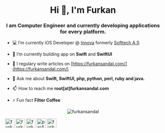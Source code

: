 <h1 align="center">Hi 👋, I'm Furkan</h1>
<h3 align="center">I am Computer Engineer and currently developing applications for every platform.</h3>

- 💻 I’m currently iOS Developer @ [Innova](https://innova.com.tr) formerly [Softtech A.Ş](https://softtech.com.tr/)

- 🌱 I’m currently building app on **Swift** and **SwiftUI**

- 📝 I regulary write articles on [https://furkansandal.com/](https://furkansandal.com/)

- 💬 Ask me about **Swift, SwiftUI, php, python, perl, ruby and java.**

- 📫 How to reach me **root[at]furkansandal.com**

- ⚡ Fun fact **Filter Coffee**

<p align="left"><p align="center"> 
<img align="center" src="https://github-readme-stats.vercel.app/api/top-langs/?username=furkansandal&layout=compact&hide=html" alt="furkansandal" />


<a href="https://codepen.io/furkansandal" target="blank"><img align="center" src="https://cdn.jsdelivr.net/npm/simple-icons@3.0.1/icons/codepen.svg" alt="furkansandal" height="30" width="30" /></a>
<a href="https://twitter.com/furkanplusplus" target="blank"><img align="center" src="https://cdn.jsdelivr.net/npm/simple-icons@3.0.1/icons/twitter.svg" alt="furkan_sandal" height="30" width="30" /></a>
<a href="https://linkedin.com/in/furkansandal" target="blank"><img align="center" src="https://cdn.jsdelivr.net/npm/simple-icons@3.0.1/icons/linkedin.svg" alt="furkansandal" height="30" width="30" /></a>
<a href="https://fb.com/par4noid" target="blank"><img align="center" src="https://cdn.jsdelivr.net/npm/simple-icons@3.0.1/icons/facebook.svg" alt="par4noid" height="30" width="30" /></a>
<a href="https://instagram.com/furkansandal" target="blank"><img align="center" src="https://cdn.jsdelivr.net/npm/simple-icons@3.0.1/icons/instagram.svg" alt="furkansandal" height="30" width="30" /></a>
</p>
